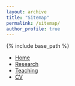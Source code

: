 ```yaml
---
layout: archive
title: "Sitemap"
permalink: /sitemap/
author_profile: true
---
```


{% include base_path %}

* [Home](https://chanwoo-lee-phil.github.io)
* [Research](https://chanwoo-lee-phil.github.io/research)
* [Teaching](https://chanwoo-lee-phil.github.io/teaching)
* [CV](https://chanwoo-lee-phil.github.io/cv)

<!--

A list of all the posts and pages found on the site. For you robots out there is an [XML version]({{ base_path }}/sitemap.xml) available for digesting as well.

<h2>Pages</h2>
{% for post in site.pages %}
  {% include archive-single.html %}
{% endfor %}

<h2>Posts</h2>
{% for post in site.posts %}
  {% include archive-single.html %}
{% endfor %}

{% capture written_label %}'None'{% endcapture %}

{% for collection in site.collections %}
{% unless collection.output == false or collection.label == "posts" %}
  {% capture label %}{{ collection.label }}{% endcapture %}
  {% if label != written_label %}
  <h2>{{ label }}</h2>
  {% capture written_label %}{{ label }}{% endcapture %}
  {% endif %}
{% endunless %}
{% for post in collection.docs %}
  {% unless collection.output == false or collection.label == "posts" %}
  {% include archive-single.html %}
  {% endunless %}
{% endfor %}
{% endfor %}
-->
